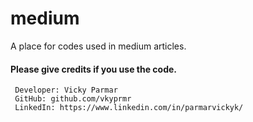 # medium
A place for codes used in medium articles.

#### Please give credits if you use the code.
     Developer: Vicky Parmar
     GitHub: github.com/vkyprmr
     LinkedIn: https://www.linkedin.com/in/parmarvickyk/
  

